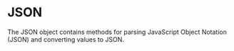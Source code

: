 # JSON

The JSON object contains methods for parsing JavaScript Object Notation (JSON) and converting values to JSON.
